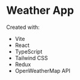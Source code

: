 # Weather App

Created with:

- Vite
- React
- TypeScript
- Tailwind CSS
- Redux
- OpenWeatherMap API
